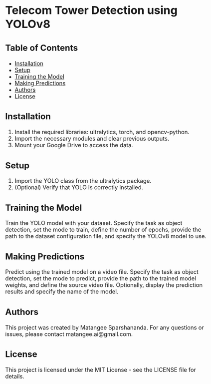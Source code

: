 <!DOCTYPE html>
<html lang="en">
<head>
    <meta charset="UTF-8">
    <meta name="viewport" content="width=device-width, initial-scale=1.0">
    <title>Road Pothole Detection using YOLOv8</title>
    <style>
        body {
            font-size: 18px;
        }
    </style>
</head>
<body>

<h1>Telecom Tower Detection using YOLOv8</h1>

<h2>Table of Contents</h2>
<ul>
    <li><a href="#installation">Installation</a></li>
    <li><a href="#setup">Setup</a></li>
    <li><a href="#training-the-model">Training the Model</a></li>
    <li><a href="#making-predictions">Making Predictions</a></li>
    <li><a href="#authors">Authors</a></li>
    <li><a href="#license">License</a></li>
</ul>

<h2 id="installation">Installation</h2>
<ol>
    <li>Install the required libraries: ultralytics, torch, and opencv-python.</li>
    <li>Import the necessary modules and clear previous outputs.</li>
    <li>Mount your Google Drive to access the data.</li>
</ol>

<h2 id="setup">Setup</h2>
<ol>
    <li>Import the YOLO class from the ultralytics package.</li>
    <li>(Optional) Verify that YOLO is correctly installed.</li>
</ol>

<h2 id="training-the-model">Training the Model</h2>
<p>Train the YOLO model with your dataset. Specify the task as object detection, set the mode to train, define the number of epochs, provide the path to the dataset configuration file, and specify the YOLOv8 model to use.</p>

<h2 id="making-predictions">Making Predictions</h2>
<p>Predict using the trained model on a video file. Specify the task as object detection, set the mode to predict, provide the path to the trained model weights, and define the source video file. Optionally, display the prediction results and specify the name of the model.</p>

<h2 id="authors">Authors</h2>
<p>This project was created by Matangee Sparshananda. For any questions or issues, please contact matangee.ai@gmail.com.</p>

<h2 id="license">License</h2>
<p>This project is licensed under the MIT License - see the LICENSE file for details.</p>

</body>
</html>
